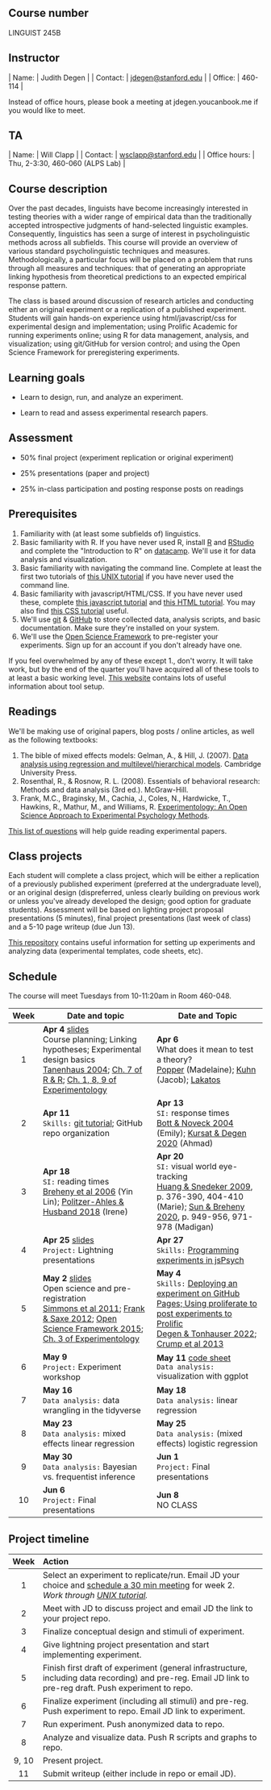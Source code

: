 ## Course number

LINGUIST 245B

## Instructor

| Name:        | Judith Degen           | 
| Contact: | jdegen@stanford.edu  | 
| Office: | 460-114 |

Instead of office hours, please book a meeting at jdegen.youcanbook.me if you would like to meet.

## TA

| Name:        | Will Clapp           | 
| Contact: | wsclapp@stanford.edu  | 
| Office hours: | Thu, 2-3:30, 460-060 (ALPS Lab) | 



## Course description

Over the past decades, linguists have become increasingly interested in testing theories with a wider range of empirical data than the traditionally accepted introspective judgments of hand-selected linguistic examples. Consequently, linguistics has seen a surge of interest in psycholinguistic methods across all subfields. This course will provide an overview of various standard psycholinguistic techniques and measures. Methodologically, a particular focus will be placed on a problem that runs through all measures and techniques: that of generating an appropriate linking hypothesis from theoretical predictions to an expected empirical response pattern. 

The class is based around discussion of research articles and conducting either an original experiment or a replication of a published experiment. Students will gain hands-on experience using html/javascript/css for experimental design and implementation; using Prolific Academic for running experiments online; using R for data management, analysis, and visualization; using git/GitHub for version control; and using the Open Science Framework for preregistering experiments.

## Learning goals

- Learn to design, run, and analyze an experiment.

- Learn to read and assess experimental research papers.

## Assessment

- 50% final project (experiment replication or original experiment)

- 25% presentations (paper and project)

- 25% in-class participation and posting response posts on readings

## Prerequisites

1. Familiarity with (at least some subfields of) linguistics.
2. Basic familiarity with R. If you have never used R, install [R](https://www.r-project.org/) and [RStudio](https://www.rstudio.com/) and complete the "Introduction to R" on [datacamp](https://www.datacamp.com/home). We'll use it for data analysis and visualization.
3. Basic familiarity with navigating the command line. Complete at least the first two tutorials of [this UNIX tutorial](http://www.ee.surrey.ac.uk/Teaching/Unix/) if you have never used the command line.
4. Basic familiarity with javascript/HTML/CSS. If you have never used these, complete [this javascript tutorial](https://www.codecademy.com/learn/introduction-to-javascript) and [this HTML tutorial](https://www.codecademy.com/learn/learn-html). You may also find [this CSS tutorial](https://www.codecademy.com/learn/learn-css) useful.
5. We'll use [git](https://git-scm.com/) & [GitHub](https://github.com/) to store collected data, analysis scripts, and basic documentation. Make sure they're installed on your system.   
6. We'll use the [Open Science Framework](https://osf.io/) to pre-register your experiments. Sign up for an account if you don't already have one.

If you feel overwhelmed by any of these except 1., don't worry. It will take work, but by the end of the quarter you'll have acquired all of these tools to at least a basic working level. [This website](https://sebschu.com/web-based-experiments/) contains lots of useful information about tool setup.

## Readings

We'll be making use of original papers, blog posts / online articles, as well as the following textbooks:
1. The bible of mixed effects models: Gelman, A., & Hill, J. (2007). [Data analysis using regression and multilevel/hierarchical models](https://canvas.stanford.edu/courses/173623/files/11346488/download). Cambridge University Press.
2. Rosenthal, R., & Rosnow, R. L. (2008). Essentials of behavioral research: Methods and data analysis (3rd ed.). McGraw-Hill.
3. Frank, M.C., Braginsky, M., Cachia, J.,  Coles, N., Hardwicke, T., Hawkins, R., Mathur, M., and Williams, R. [Experimentology: An Open Science Approach to Experimental Psychology Methods](https://experimentology.io/).


[This list of questions](https://canvas.stanford.edu/courses/173623/files/11346473/download) will help guide reading experimental papers.

## Class projects

Each student will complete a class project, which will be either a replication of a previously published experiment (preferred at the undergraduate level), or an original design (dispreferred, unless clearly building on previous work or unless you've already developed the design; good option for graduate students). Assessment will be based on  lighting project proposal presentations (5 minutes), final project presentations (last week of class) and a 5-10 page writeup (due Jun 13). 

[This repository](https://github.com/thegricean/LINGUIST245B) contains useful information for setting up experiments and analyzing data (experimental templates, code sheets, etc). 

## Schedule

The course will meet Tuesdays from 10-11:20am in Room 460-048.


| Week | Date and topic    |  Date and Topic   |
|:----:| ---------------------- | ---------------------- |
| 1 | **Apr 4** [slides](slides/1_overview.pdf) <br /> Course planning; Linking hypotheses; Experimental design basics <br /> [Tanenhaus 2004](https://canvas.stanford.edu/files/11346472/download?download_frd=1); [Ch. 7 of R & R](https://canvas.stanford.edu/files/11346510/download?download_frd=1); [Ch. 1, 8, 9 of Experimentology](https://experimentology.io/) | **Apr 6**  <br /> What does it mean to test a theory? <br /> [Popper](https://plato.stanford.edu/entries/popper/#GroHumKno) (Madelaine); [Kuhn](https://plato.stanford.edu/entries/thomas-kuhn/#3) (Jacob); [Lakatos](https://en.wikipedia.org/wiki/Imre_Lakatos#Research_programmes)|
| 2 | **Apr 11** <br /> `Skills:` [git tutorial](https://sebschu.github.io/web-based-experiments/tutorials/git/); GitHub repo organization |  **Apr 13** <br /> `SI:` response times  <br />  [Bott & Noveck 2004](https://canvas.stanford.edu/files/11346456/download?download_frd=1) (Emily); [Kursat & Degen 2020](https://canvas.stanford.edu/files/11449047/download?download_frd=1) (Ahmad) |
| 3 | **Apr 18** <br /> `SI:` reading times <br />  [Breheny et al 2006](https://canvas.stanford.edu/files/11448809/download?download_frd=1) (Yin Lin); [Politzer-Ahles & Husband 2018](https://canvas.stanford.edu/files/11449066/download?download_frd=1)  (Irene) | **Apr 20** <br /> `SI:` visual world eye-tracking <br />  [Huang & Snedeker 2009](https://canvas.stanford.edu/files/11448810/download?download_frd=1), p. 376-390, 404-410 (Marie); [Sun & Breheny 2020](https://canvas.stanford.edu/files/11448811/download?download_frd=1), p. 949-956, 971-978 (Madigan) |
| 4 | **Apr 25** [slides](slides/2_webbased_experiments.pdf) <br />  `Project:` Lightning presentations    | **Apr 27** <br />  `Skills:` [Programming experiments in jsPsych](https://sebschu.github.io/web-based-experiments/tutorials/jsPsych/)   |
| 5 | **May 2**  [slides](slides/3_preregistration_open_science.pdf) <br /> Open science and pre-registration   <br /> [Simmons et al 2011](https://canvas.stanford.edu/files/11346508/download?download_frd=1); [Frank & Saxe 2012](https://journals.sagepub.com/doi/full/10.1177/1745691612460686); [Open Science Framework 2015](https://canvas.stanford.edu/files/11346507/download?download_frd=1); [Ch. 3 of Experimentology](https://experimentology.io/3-replication) | **May 4** <br /> `Skills:` [Deploying an experiment on GitHub Pages; Using proliferate to post experiments to Prolific](https://sebschu.com/web-based-experiments/tutorials/posting/) <br /> [Degen & Tonhauser 2022](https://canvas.stanford.edu/files/11460231/download?download_frd=1); [Crump et al 2013](https://canvas.stanford.edu/files/11346516/download?download_frd=1) |
| 6 | **May 9** <br /> `Project:` Experiment workshop | **May 11** [code sheet](code_sheets/4_ggplot.Rmd) <br /> `Data analysis:` visualization with ggplot |
| 7 | **May 16** <br /> `Data analysis:` data wrangling in the tidyverse   | **May 18** <br /> `Data analysis:` linear regression|
| 8 | **May 23** <br />  `Data analysis:` mixed effects linear regression | **May 25** <br /> `Data analysis:` (mixed effects) logistic regression  |
| 9 | **May 30** <br /> `Data analysis:` Bayesian vs. frequentist inference  | **Jun 1** <br />  `Project:` Final presentations |
| 10 | **Jun 6** <br /> `Project:` Final presentations | **Jun 8** <br />  NO CLASS    | 



## Project timeline

| Week | Action |
|:----:|:----|
| 1 | Select an experiment to replicate/run. Email JD your choice and [schedule a 30 min meeting](https://jdegen.youcanbook.me/) for week 2. <br /> *Work through [UNIX tutorial](http://www.ee.surrey.ac.uk/Teaching/Unix/).*  |
| 2 | Meet with JD to discuss project and email JD the link to your project repo. |
| 3 | Finalize conceptual design and stimuli of experiment. |
| 4 | Give lightning project presentation and start implementing experiment. |
| 5 | Finish first draft of experiment (general infrastructure, including data recording) and pre-reg. Email JD link to pre-reg draft. Push experiment to repo. |
| 6 | Finalize experiment (including all stimuli) and pre-reg. Push experiment to repo. Email JD link to experiment. |
| 7 | Run experiment. Push anonymized data to repo. |
| 8 | Analyze and visualize data. Push R scripts and graphs to repo. |
| 9, 10 | Present project. |
| 11 | Submit writeup (either include in repo or email JD). |



<!-- IMPLICATURE 2
huang & snedeker 2009
grodner et al 2010
degen & tanenhaus 2015

breheny et al 2013
 -->

<!-- ALTERNATIVES
fox & katzier focus & implicature
nicole gotzner benz solt -->

